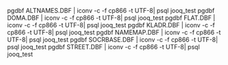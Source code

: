 pgdbf ALTNAMES.DBF | iconv -c -f cp866 -t UTF-8| psql jooq_test
pgdbf DOMA.DBF | iconv -c -f cp866 -t UTF-8| psql jooq_test
pgdbf FLAT.DBF | iconv -c -f cp866 -t UTF-8| psql jooq_test
pgdbf KLADR.DBF | iconv -c -f cp866 -t UTF-8| psql jooq_test
pgdbf NAMEMAP.DBF | iconv -c -f cp866 -t UTF-8| psql jooq_test
pgdbf SOCRBASE.DBF | iconv -c -f cp866 -t UTF-8| psql jooq_test
pgdbf STREET.DBF | iconv -c -f cp866 -t UTF-8| psql jooq_test
